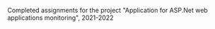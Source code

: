 Completed assignments for the project "Application for ASP.Net web applications monitoring", 2021-2022
